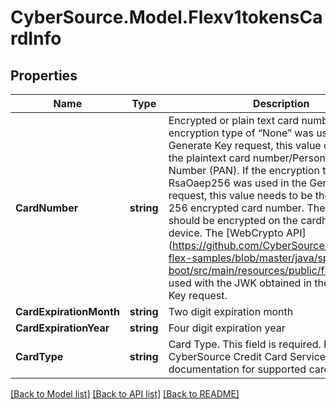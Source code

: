 # CyberSource.Model.Flexv1tokensCardInfo
## Properties

Name | Type | Description | Notes
------------ | ------------- | ------------- | -------------
**CardNumber** | **string** | Encrypted or plain text card number. If the encryption type of “None” was used in the Generate Key request, this value can be set to the plaintext card number/Personal Account Number (PAN). If the encryption type of RsaOaep256 was used in the Generate Key request, this value needs to be the RSA OAEP 256 encrypted card number. The card number should be encrypted on the cardholders’ device. The [WebCrypto API] (https://github.com/CyberSource/cybersource-flex-samples/blob/master/java/spring-boot/src/main/resources/public/flex.js) can be used with the JWK obtained in the Generate Key request. | [optional] 
**CardExpirationMonth** | **string** | Two digit expiration month | [optional] 
**CardExpirationYear** | **string** | Four digit expiration year | [optional] 
**CardType** | **string** | Card Type. This field is required. Refer to the CyberSource Credit Card Services documentation for supported card types. | [optional] 

[[Back to Model list]](../README.md#documentation-for-models) [[Back to API list]](../README.md#documentation-for-api-endpoints) [[Back to README]](../README.md)

